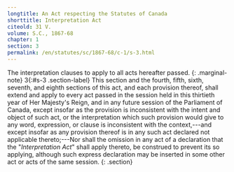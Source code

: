 ```yaml
---
longtitle: An Act respecting the Statutes of Canada
shorttitle: Interpretation Act
citeold: 31 V.
volume: S.C., 1867-68
chapter: 1
section: 3
permalink: /en/statutes/sc/1867-68/c-1/s-3.html
---
```

The interpretation clauses to apply to all acts hereafter passed.
{: .marginal-note}
<span>3</span>{:#s-3 .section-label} This section and the fourth, fifth, sixth, seventh, and eighth sections of this act, and each provision thereof, shall extend and apply to every act passed in the session held in this thirtieth year of Her Majesty's Reign, and in any future session of the Parliament of Canada, except insofar as the provision is inconsistent with the intent and object of such act, or the interpretation which such provision would give to any word, expression, or clause is inconsistent with the context,---and except insofar as any provision thereof is in any such act declared not applicable thereto;---Nor shall the omission in any act of a declaration that the "<cite>Interpretation Act</cite>" shall apply thereto, be construed to prevent its so applying, although such express declaration may be inserted in some other act or acts of the same session.
{: .section}